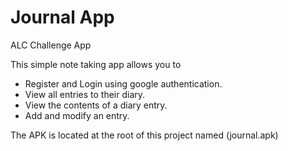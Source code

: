 # Journal App

ALC Challenge App

This simple note taking app allows you to
- Register and Login using google authentication.
- View all entries to their diary.
- View the contents of a diary entry.
- Add and modify an entry.


The APK is located at the root of this project named (journal.apk)